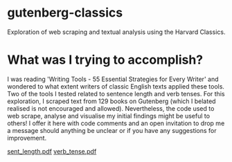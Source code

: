 # gutenberg-classics
Exploration of web scraping and textual analysis using the Harvard Classics.

# What was I trying to accomplish?
I was reading 'Writing Tools - 55 Essential Strategies for Every Writer' and wondered to what extent writers of classic English texts applied these tools. Two of the tools I tested related to sentence length and verb tenses. For this exploration, I scraped text from 129 books on Gutenberg (which I belated realised is not encouraged and allowed). Nevertheless, the code used to web scrape, analyse and visualise my initial findings might be useful to others! I offer it here with code comments and an open invitation to drop me a message should anything be unclear or if you have any suggestions for improvement.

[sent_length.pdf](https://github.com/lianlaughsalot/gutenberg-classics/files/6513087/sent_length.pdf)
[verb_tense.pdf](https://github.com/lianlaughsalot/gutenberg-classics/files/6513123/verb_tense.pdf)
